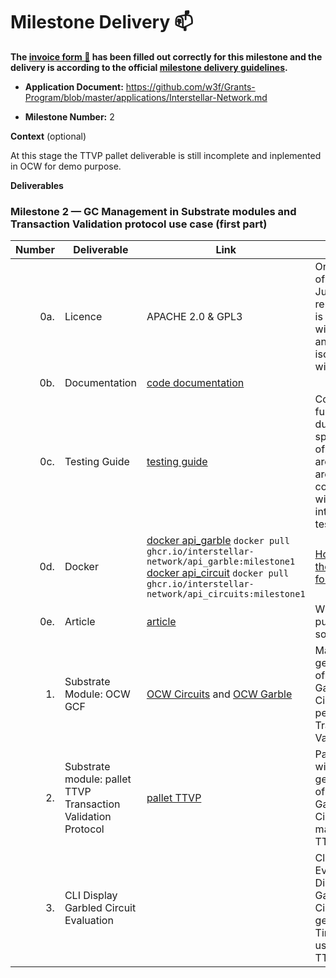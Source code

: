 # Milestone Delivery :mailbox:



**The [invoice form :pencil:](https://docs.google.com/forms/d/e/1FAIpQLSfmNYaoCgrxyhzgoKQ0ynQvnNRoTmgApz9NrMp-hd8mhIiO0A/viewform) has been filled out correctly for this milestone and the delivery is according to the official [milestone delivery guidelines](https://github.com/w3f/Grants-Program/blob/master/docs/milestone-deliverables-guidelines.md).**  


* **Application Document:** https://github.com/w3f/Grants-Program/blob/master/applications/Interstellar-Network.md

* **Milestone Number:**  2

**Context** (optional)

At this stage the TTVP pallet deliverable is still incomplete and inplemented in OCW for demo purpose.



**Deliverables**


### Milestone 2 — GC Management in Substrate modules and Transaction Validation protocol use case (first part)


| Number | Deliverable | Link | Notes  |
| -----: | ----------- | -----------|------------ |
| 0a. | Licence  |  APACHE 2.0 & GPL3 | Only a part of the JustGarble repository is licenced with GPL3 and isolated with APIs | 
| 0b. | Documentation  |  [code documentation](https://book.interstellar.gg/M2.html) |   |
| 0c. | Testing Guide | [testing guide](https://book.interstellar.gg/M2.html#testing-guide) | Core functions due to the specificity of the architecture are mainly covered with integration tests |
| 0d. | Docker | [docker api_garble](https://github.com/orgs/Interstellar-Network/packages/container/package/api_garble) `docker pull ghcr.io/interstellar-network/api_garble:milestone1` [docker api_circuit](https://github.com/orgs/Interstellar-Network/packages/container/package/api_circuits) `docker pull ghcr.io/interstellar-network/api_circuits:milestone1` |  [How to use the dockers for demo:]( https://book.interstellar.gg/M2_demo_tutorial.html)     |
| 0e. | Article | [article](https://book.interstellar.gg/M2.html#article)  |   Will be published soon  |  
| 1. | Substrate Module: OCW GCF |   [OCW Circuits](https://github.com/Interstellar-Network/substrate-offchain-worker-demo/tree/interstellar-milestone2/pallets/ocw-circuits) and   [OCW Garble](https://github.com/Interstellar-Network/substrate-offchain-worker-demo/tree/interstellar-milestone2/pallets/ocw-garble)        | Manage the generation of Display Garbled Circuit to perform Transaction Validation |  
| 2. | Substrate module: pallet TTVP Transaction Validation Protocol | [pallet TTVP](https://github.com/Interstellar-Network/substrate-offchain-worker-demo/tree/interstellar-milestone2/pallets/tx-validation)    |  Pallet that will pilot generation of Display Garbled Circuit to manage TTVP | 
| 3. | CLI Display Garbled Circuit Evaluation |  | Client to Evaluate Display Garbled Circuit to get One Time code used by TTVP | 

 
